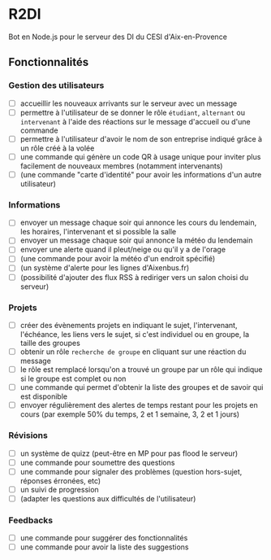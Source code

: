 # R2DI
Bot en Node.js pour le serveur des DI du CESI d'Aix-en-Provence

## Fonctionnalités
### Gestion des utilisateurs
- [ ] accueillir les nouveaux arrivants sur le serveur avec un message
- [ ] permettre à l'utilisateur de se donner le rôle `étudiant`, `alternant` ou `intervenant` à l'aide des réactions sur le message d'accueil ou d'une commande
- [ ] permettre à l'utilisateur d'avoir le nom de son entreprise indiqué grâce à un rôle créé à la volée
- [ ] une commande qui génère un code QR à usage unique pour inviter plus facilement de nouveaux membres (notamment intervenants)
- [ ] (une commande "carte d'identité" pour avoir les informations d'un autre utilisateur)
### Informations
- [ ] envoyer un message chaque soir qui annonce les cours du lendemain, les horaires, l'intervenant et si possible la salle
- [ ] envoyer un message chaque soir qui annonce la météo du lendemain
- [ ] envoyer une alerte quand il pleut/neige ou qu'il y a de l'orage
- [ ] (une commande pour avoir la météo d'un endroit spécifié)
- [ ] (un système d'alerte pour les lignes d'Aixenbus.fr)
- [ ] (possibilité d'ajouter des flux RSS à rediriger vers un salon choisi du serveur)
### Projets
- [ ] créer des évènements projets en indiquant le sujet, l'intervenant, l'échéance, les liens vers le sujet, si c'est individuel ou en groupe, la taille des groupes
- [ ] obtenir un rôle `recherche de groupe` en cliquant sur une réaction du message
- [ ] le rôle est remplacé lorsqu'on a trouvé un groupe par un rôle qui indique si le groupe est complet ou non
- [ ] une commande qui permet d'obtenir la liste des groupes et de savoir qui est disponible
- [ ] envoyer régulièrement des alertes de temps restant pour les projets en cours (par exemple 50% du temps, 2 et 1 semaine, 3, 2 et 1 jours)
### Révisions
- [ ] un système de quizz (peut-être en MP pour pas flood le serveur)
- [ ] une commande pour soumettre des questions
- [ ] une commande pour signaler des problèmes (question hors-sujet, réponses érronées, etc)
- [ ] un suivi de progression
- [ ] (adapter les questions aux difficultés de l'utilisateur)
### Feedbacks
- [ ] une commande pour suggérer des fonctionnalités
- [ ] une commande pour avoir la liste des suggestions
